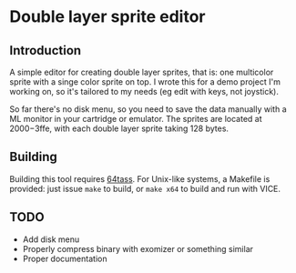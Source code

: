 Double layer sprite editor
==========================


Introduction
------------

A simple editor for creating double layer sprites, that is: one multicolor
sprite with a singe color sprite on top. I wrote this for a demo project I'm
working on, so it's tailored to my needs (eg edit with keys, not joystick).

So far there's no disk menu, so you need to save the data manually with a
ML monitor in your cartridge or emulator. The sprites are located at
$2000-$3ffe, with each double layer sprite taking 128 bytes.


Building
--------

Building this tool requires [64tass](https://sourceforge.net/projects/tass64/).
For Unix-like systems, a Makefile is provided: just issue `make` to build, or
`make x64` to build and run with VICE.


TODO
----

* Add disk menu
* Properly compress binary with exomizer or something similar
* Proper documentation

